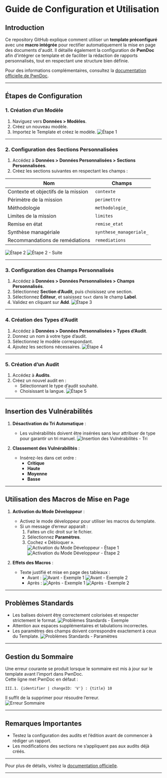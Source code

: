 
# Guide de Configuration et Utilisation

## Introduction
Ce repository GitHub explique comment utiliser un **template préconfiguré** avec une **macro intégrée** pour rectifier automatiquement la mise en page des documents d'audit. 
Il détaille également la configuration de **PwnDoc** afin d'intégrer ce template et de faciliter la rédaction de rapports personnalisés, tout en respectant une structure bien définie.

Pour des informations complémentaires, consultez la [documentation officielle de PwnDoc](https://pwndoc.github.io/pwndoc/#/docxtemplate).

---

## Étapes de Configuration

### 1. Création d’un Modèle
1. Naviguez vers **Données > Modèles**.
2. Créez un nouveau modèle.
3. Importez le Template et créez le modèle.
   ![Étape 1](img/Image1.png)

---

### 2. Configuration des Sections Personnalisées
1. Accédez à **Données > Données Personnalisées > Sections Personnalisées**.
2. Créez les sections suivantes en respectant les champs :

| **Nom**                               | **Champs**                |
|---------------------------------------|---------------------------|
| Contexte et objectifs de la mission   | `contexte`               |
| Périmètre de la mission               | `perimettre`             |
| Méthodologie                          | `methodologie_`          |
| Limites de la mission                 | `limites`                |
| Remise en état                        | `remise_etat`            |
| Synthèse managériale                  | `synthese_manageriale_`  |
| Recommandations de remédiations       | `remediations`           |

   ![Étape 2](img/Image2.png)
   ![Étape 2 - Suite](img/Image3.png)

---

### 3. Configuration des Champs Personnalisés
1. Accédez à **Données > Données Personnalisées > Champs Personnalisés**.
2. Sélectionnez **Section d’Audit**, puis choisissez une section.
3. Sélectionnez **Éditeur**, et saisissez `text` dans le champ **Label**.
4. Validez en cliquant sur **Add**.
   ![Étape 3](img/Image4.png)

---

### 4. Création des Types d’Audit
1. Accédez à **Données > Données Personnalisées > Types d’Audit**.
2. Donnez un nom à votre type d’audit.
3. Sélectionnez le modèle correspondant.
4. Ajoutez les sections nécessaires.
   ![Étape 4](img/Image5.png)

---

### 5. Création d’un Audit
1. Accédez à **Audits**.
2. Créez un nouvel audit en :
   - Sélectionnant le type d’audit souhaité.
   - Choisissant la langue.
   ![Étape 5](img/Image6.png)

---

## Insertion des Vulnérabilités

1. **Désactivation du Tri Automatique** :
   - Les vulnérabilités doivent être insérées sans leur attribuer de type pour garantir un tri manuel.
   ![Insertion des Vulnérabilités - Tri](img/Image7.png)

2. **Classement des Vulnérabilités** :
   - Insérez-les dans cet ordre :  
     - **Critique**  
     - **Haute**  
     - **Moyenne**  
     - **Basse**

---

## Utilisation des Macros de Mise en Page

1. **Activation du Mode Développeur** :
   - Activez le mode développeur pour utiliser les macros du template.
   - Si un message d’erreur apparaît :
     1. Faites un clic droit sur le fichier.
     2. Sélectionnez **Paramètres**.
     3. Cochez « Débloquer ».
     ![Activation du Mode Développeur - Étape 1](img/Image8.png)
     ![Activation du Mode Développeur - Étape 2](img/Image9.png)

2. **Effets des Macros** :
   - Texte justifié et mise en page des tableaux :
     - Avant :
       ![Avant - Exemple 1](img/Image10.png)
       ![Avant - Exemple 2](img/Image11.png)
     - Après :
       ![Après - Exemple 1](img/Image12.png)
       ![Après - Exemple 2](img/Image13.png)

---

## Problèmes Standards

- Les balises doivent être correctement colorisées et respecter strictement le format.
  ![Problèmes Standards - Exemple](img/Image14.png)
- Attention aux espaces supplémentaires et tabulations incorrectes.
- Les paramètres des champs doivent correspondre exactement à ceux du Template.
  ![Problèmes Standards - Paramètres](img/Image15.png)

---

## Gestion du Sommaire

Une erreur courante se produit lorsque le sommaire est mis à jour sur le template avant l’import dans PwnDoc.  
Cette ligne met PwnDoc en défaut :  
```
III.1. {identifier | changeID: 'V'} : {title} 10
```
Il suffit de la supprimer pour résoudre l’erreur.  
![Erreur Sommaire](img/Image16.png)

---

## Remarques Importantes

- Testez la configuration des audits et l’édition avant de commencer à rédiger un rapport.
- Les modifications des sections ne s’appliquent pas aux audits déjà créés.

---

Pour plus de détails, visitez la [documentation officielle](https://pwndoc.github.io/pwndoc/#/docxtemplate).

---
